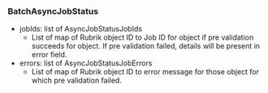 ### BatchAsyncJobStatus
- jobIds: list of AsyncJobStatusJobIds
  - List of map of Rubrik object ID to Job ID for object if pre validation succeeds for object. If pre validation failed, details will be present in error field.
- errors: list of AsyncJobStatusJobErrors
  - List of map of Rubrik object ID to error message for those object for which pre validation failed.
